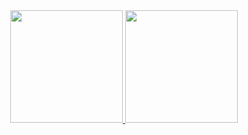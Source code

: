 <div align="center">
  <a href="https://github.com/orafaelpedrosa">
  <img height="180em" src="https://github-readme-stats.vercel.app/api?username=orafaelpedrosa&show_icons=true&theme=dracula&include_all_commits=true&count_private=true"/>
  <img height="180em" src="https://github-readme-stats.vercel.app/api/top-langs/?username=orafaelpedrosa&layout=compact&langs_count=7&theme=tokyonight"/>
</div>
